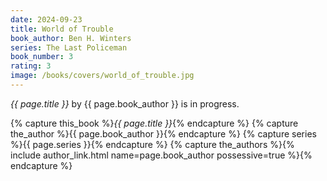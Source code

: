 ```yaml
---
date: 2024-09-23
title: World of Trouble
book_author: Ben H. Winters
series: The Last Policeman
book_number: 3
rating: 3
image: /books/covers/world_of_trouble.jpg
---
```


<cite class="book-title">{{ page.title }}</cite> by <span
class="author-name">{{ page.book_author }}</span> is in progress.

{% capture this_book %}<cite class="book-title">{{ page.title }}</cite>{% endcapture %}
{% capture the_author %}<span class="author-name">{{ page.book_author }}</span>{% endcapture %}
{% capture series %}<span class="book-series">{{ page.series }}</span>{% endcapture %}
{% capture the_authors %}{% include author_link.html name=page.book_author possessive=true %}{% endcapture %}

